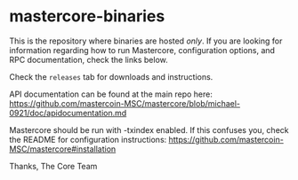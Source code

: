 mastercore-binaries
===================

This is the repository where binaries are hosted *only*. If you are looking for information regarding how to run Mastercore, configuration options, and RPC documentation, check the links below.

Check the `releases` tab for downloads and instructions.

API documentation can be found at the main repo here: https://github.com/mastercoin-MSC/mastercore/blob/michael-0921/doc/apidocumentation.md

Mastercore should be run with -txindex enabled. If this confuses you, check the README for configuration instructions: https://github.com/mastercoin-MSC/mastercore#installation

Thanks,
The Core Team

